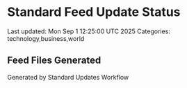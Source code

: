 # Standard Feed Update Status
Last updated: Mon Sep  1 12:25:00 UTC 2025
Categories: technology,business,world

## Feed Files Generated

Generated by Standard Updates Workflow
